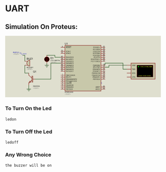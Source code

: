 # UART
## Simulation On Proteus:
![gitHub](https://github.com/MostafaEdrees11/ATMEGA32_DRIVERS/blob/master/APP/USART%20APP/Proteus/UART.gif)

### To Turn On the Led
```
ledon
```

### To Turn Off the Led
```
ledoff
```

### Any Wrong Choice
```
the buzzer will be on
```